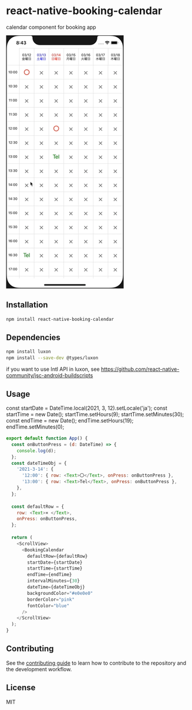 # react-native-booking-calendar

calendar component for booking app

![demo gif](demo/demo.gif)

## Installation

```sh
npm install react-native-booking-calendar
```

## Dependencies

```sh
npm install luxon
npm install --save-dev @types/luxon
```
if you want to use Intl API in luxon, see https://github.com/react-native-community/jsc-android-buildscripts


## Usage

const startDate = DateTime.local(2021, 3, 12).setLocale('ja');
const startTime = new Date();
startTime.setHours(9);
startTime.setMinutes(30);
const endTime = new Date();
endTime.setHours(19);
endTime.setMinutes(0);
```js
export default function App() {
  const onButtonPress = (d: DateTime) => {
    console.log(d);
  };
  const dateTimeObj = {
    '2021-3-14': {
      '12:00': { row: <Text>〇</Text>, onPress: onButtonPress },
      '13:00': { row: <Text>Tel</Text>, onPress: onButtonPress },
    },
  };

  const defaultRow = {
    row: <Text>× </Text>,
    onPress: onButtonPress,
  };

  return (
    <ScrollView>
      <BookingCalendar
        defaultRow={defaultRow}
        startDate={startDate}
        startTime={startTime}
        endTime={endTime}
        intervalMinutes={30}
        dateTime={dateTimeObj}
        backgroundColor="#e0e0e0"
        borderColor="pink"
        fontColor="blue"
      />
    </ScrollView>
  );
}
```

## Contributing

See the [contributing guide](CONTRIBUTING.md) to learn how to contribute to the repository and the development workflow.

## License

MIT
